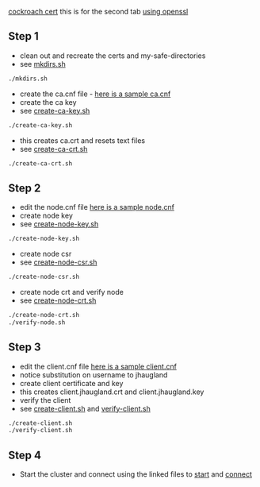 [cockroach cert](https://www.cockroachlabs.com/docs/stable/cockroach-cert)
this is for the second tab [using openssl](https://www.cockroachlabs.com/docs/v23.2/create-security-certificates-openssl)

## Step 1
* clean out and recreate the certs and my-safe-directories
* see [mkdirs.sh](mkdirs.sh)
```bash
./mkdirs.sh
```
* create the ca.cnf file - [here is a sample ca.cnf](ca.cnf)
* create the ca key
* see [create-ca-key.sh](create-ca-key.sh)
```bash
./create-ca-key.sh
```
* this creates ca.crt and resets text files
* see [create-ca-crt.sh](create-ca-crt.sh)
```bash
./create-ca-crt.sh
```
## Step 2
* edit the node.cnf file [here is a sample node.cnf](node.cnf)
* create node key
* see [create-node-key.sh](create-node-key.sh)
```bash
./create-node-key.sh
```
* create node csr
* see [create-node-csr.sh](create-node-csr.sh)
```bash
./create-node-csr.sh
```
* create node crt and verify node
* see [create-node-crt.sh](create-node-node-crt.sh)
```bash
./create-node-crt.sh
./verify-node.sh
```
## Step 3
* edit the client.cnf file [here is a sample client.cnf](client.cnf)
* notice substitution on username to jhaugland
* create client certificate and key
* this creates client.jhaugland.crt and client.jhaugland.key 
* verify the client
* see [create-client.sh](create-client.sh) and [verify-client.sh](verify-client.sh)
```bash
./create-client.sh
./verify-client.sh
```
## Step 4
* Start the cluster and connect using the linked files to [start](start-single.sh) and [connect](sql.sh)
